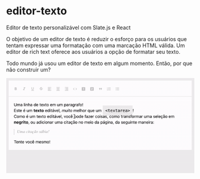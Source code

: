 # editor-texto
Editor de texto personalizável com Slate.js e React

O objetivo de um editor de texto é reduzir o esforço para os usuários que tentam expressar uma formatação com uma marcação HTML válida. Um editor de rich text oferece aos usuários a opção de formatar seu texto.

Todo mundo já usou um editor de texto em algum momento. Então, por que não construir um?

![](frontend/public/texto-editavel.gif)